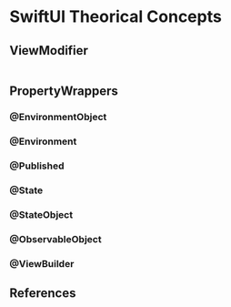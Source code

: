 # SwiftUI Theorical Concepts

## ViewModifier

```swift


```



## PropertyWrappers

### @EnvironmentObject

### @Environment

### @Published

### @State

### @StateObject

### @ObservableObject

### @ViewBuilder


## References

